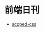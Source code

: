 # 前端日刊

* [scoped-css](https://vue-loader.vuejs.org/guide/scoped-css.html#mixing-local-and-global-styles)
